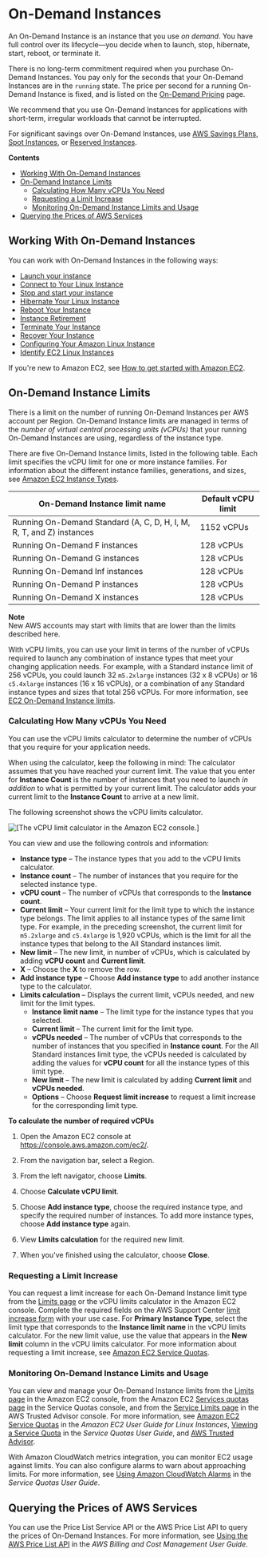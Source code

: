 # On\-Demand Instances<a name="ec2-on-demand-instances"></a>

An On\-Demand Instance is an instance that you use *on demand*\. You have full control over its lifecycle—you decide when to launch, stop, hibernate, start, reboot, or terminate it\.

There is no long\-term commitment required when you purchase On\-Demand Instances\. You pay only for the seconds that your On\-Demand Instances are in the `running` state\. The price per second for a running On\-Demand Instance is fixed, and is listed on the [On\-Demand Pricing](https://aws.amazon.com/ec2/pricing/on-demand) page\.

We recommend that you use On\-Demand Instances for applications with short\-term, irregular workloads that cannot be interrupted\.

For significant savings over On\-Demand Instances, use [AWS Savings Plans](http://aws.amazon.com/savingsplans/), [Spot Instances](using-spot-instances.md), or [Reserved Instances](ec2-reserved-instances.md)\.

**Contents**
+ [Working With On\-Demand Instances](#working-with-on-demand-instances)
+ [On\-Demand Instance Limits](#ec2-on-demand-instances-limits)
  + [Calculating How Many vCPUs You Need](#vcpu-limits-calculator)
  + [Requesting a Limit Increase](#vcpu-limits-request-increase)
  + [Monitoring On\-Demand Instance Limits and Usage](#monitoring-on-demand-limits)
+ [Querying the Prices of AWS Services](#query-aws-price-list)

## Working With On\-Demand Instances<a name="working-with-on-demand-instances"></a>

You can work with On\-Demand Instances in the following ways:
+ [Launch your instance](LaunchingAndUsingInstances.md)
+ [Connect to Your Linux Instance](AccessingInstances.md)
+ [Stop and start your instance](Stop_Start.md)
+ [Hibernate Your Linux Instance](Hibernate.md)
+ [Reboot Your Instance](ec2-instance-reboot.md)
+ [Instance Retirement](instance-retirement.md)
+ [Terminate Your Instance](terminating-instances.md)
+ [Recover Your Instance](ec2-instance-recover.md)
+ [Configuring Your Amazon Linux Instance](Configure_Instance.md)
+ [Identify EC2 Linux Instances](identify_ec2_instances.md)

If you're new to Amazon EC2, see [How to get started with Amazon EC2](concepts.md#how-to-get-started)\.

## On\-Demand Instance Limits<a name="ec2-on-demand-instances-limits"></a>

There is a limit on the number of running On\-Demand Instances per AWS account per Region\. On\-Demand Instance limits are managed in terms of the *number of virtual central processing units \(vCPUs\)* that your running On\-Demand Instances are using, regardless of the instance type\.

There are five On\-Demand Instance limits, listed in the following table\. Each limit specifies the vCPU limit for one or more instance families\. For information about the different instance families, generations, and sizes, see [Amazon EC2 Instance Types](http://aws.amazon.com/ec2/instance-types/)\.


| On\-Demand Instance limit name | Default vCPU limit | 
| --- | --- | 
|  Running On\-Demand Standard \(A, C, D, H, I, M, R, T, and Z\) instances  |  1152 vCPUs  | 
|  Running On\-Demand F instances  |  128 vCPUs  | 
|  Running On\-Demand G instances  |  128 vCPUs  | 
|  Running On\-Demand Inf instances  | 128 vCPUs | 
|  Running On\-Demand P instances  |  128 vCPUs  | 
|  Running On\-Demand X instances  |  128 vCPUs  | 

**Note**  
New AWS accounts may start with limits that are lower than the limits described here\.

With vCPU limits, you can use your limit in terms of the number of vCPUs required to launch any combination of instance types that meet your changing application needs\. For example, with a Standard instance limit of 256 vCPUs, you could launch 32 `m5.2xlarge` instances \(32 x 8 vCPUs\) or 16 `c5.4xlarge` instances \(16 x 16 vCPUs\), or a combination of any Standard instance types and sizes that total 256 vCPUs\. For more information, see [EC2 On\-Demand Instance limits](http://aws.amazon.com/ec2/faqs/#EC2_On-Demand_Instance_limits)\.

### Calculating How Many vCPUs You Need<a name="vcpu-limits-calculator"></a>

You can use the vCPU limits calculator to determine the number of vCPUs that you require for your application needs\.

When using the calculator, keep the following in mind: The calculator assumes that you have reached your current limit\. The value that you enter for **Instance Count** is the number of instances that you need to launch *in addition* to what is permitted by your current limit\. The calculator adds your current limit to the **Instance Count** to arrive at a new limit\.

The following screenshot shows the vCPU limits calculator\.

![\[The vCPU limit calculator in the Amazon EC2 console.\]](http://docs.aws.amazon.com/AWSEC2/latest/UserGuide/images/vCPU-limit-calculator.png)

You can view and use the following controls and information:
+ **Instance type** – The instance types that you add to the vCPU limits calculator\.
+ **Instance count** – The number of instances that you require for the selected instance type\.
+ **vCPU count** – The number of vCPUs that corresponds to the **Instance count**\.
+ **Current limit** – Your current limit for the limit type to which the instance type belongs\. The limit applies to all instance types of the same limit type\. For example, in the preceding screenshot, the current limit for `m5.2xlarge` and `c5.4xlarge` is 1,920 vCPUs, which is the limit for all the instance types that belong to the All Standard instances limit\.
+ **New limit** – The new limit, in number of vCPUs, which is calculated by adding **vCPU count** and **Current limit**\.
+ **X** – Choose the **X** to remove the row\.
+ **Add instance type** – Choose **Add instance type** to add another instance type to the calculator\.
+ **Limits calculation** – Displays the current limit, vCPUs needed, and new limit for the limit types\.
  + **Instance limit name** – The limit type for the instance types that you selected\.
  + **Current limit** – The current limit for the limit type\.
  + **vCPUs needed** – The number of vCPUs that corresponds to the number of instances that you specified in **Instance count**\. For the All Standard instances limit type, the vCPUs needed is calculated by adding the values for **vCPU count** for all the instance types of this limit type\.
  + **New limit** – The new limit is calculated by adding **Current limit** and **vCPUs needed**\.
  + **Options** – Choose **Request limit increase** to request a limit increase for the corresponding limit type\.

**To calculate the number of required vCPUs**

1. Open the Amazon EC2 console at [https://console\.aws\.amazon\.com/ec2/](https://console.aws.amazon.com/ec2/)\.

1. From the navigation bar, select a Region\.

1. From the left navigator, choose **Limits**\.

1. Choose **Calculate vCPU limit**\.

1. Choose **Add instance type**, choose the required instance type, and specify the required number of instances\. To add more instance types, choose **Add instance type** again\.

1. View **Limits calculation** for the required new limit\.

1. When you've finished using the calculator, choose **Close**\.

### Requesting a Limit Increase<a name="vcpu-limits-request-increase"></a>

You can request a limit increase for each On\-Demand Instance limit type from the [Limits page](https://console.aws.amazon.com/ec2/#Limits) or the vCPU limits calculator in the Amazon EC2 console\. Complete the required fields on the AWS Support Center [limit increase form](https://console.aws.amazon.com/support/home#/case/create?issueType=service-limit-increase&limitType=service-code-ec2-instances) with your use case\. For **Primary Instance Type**, select the limit type that corresponds to the **Instance limit name** in the vCPU limits calculator\. For the new limit value, use the value that appears in the **New limit** column in the vCPU limits calculator\. For more information about requesting a limit increase, see [Amazon EC2 Service Quotas](ec2-resource-limits.md)\.

### Monitoring On\-Demand Instance Limits and Usage<a name="monitoring-on-demand-limits"></a>

You can view and manage your On\-Demand Instance limits from the [Limits page](https://console.aws.amazon.com/ec2/#Limits) in the Amazon EC2 console, from the Amazon EC2 [Services quotas page](https://console.aws.amazon.com/servicequotas/#!/services/ec2/quotas) in the Service Quotas console, and from the [Service Limits page](https://console.aws.amazon.com/trustedadvisor/home?#/category/service-limits) in the AWS Trusted Advisor console\. For more information, see [Amazon EC2 Service Quotas](ec2-resource-limits.md) in the *Amazon EC2 User Guide for Linux Instances*, [Viewing a Service Quota](https://docs.aws.amazon.com/servicequotas/latest/userguide/gs-request-quota.html) in the *Service Quotas User Guide*, and [AWS Trusted Advisor](http://aws.amazon.com/premiumsupport/technology/trusted-advisor/)\.

With Amazon CloudWatch metrics integration, you can monitor EC2 usage against limits\. You can also configure alarms to warn about approaching limits\. For more information, see [Using Amazon CloudWatch Alarms](https://docs.aws.amazon.com/servicequotas/latest/userguide/configure-cloudwatch.html) in the *Service Quotas User Guide*\.

## Querying the Prices of AWS Services<a name="query-aws-price-list"></a>

You can use the Price List Service API or the AWS Price List API to query the prices of On\-Demand Instances\. For more information, see [Using the AWS Price List API](https://docs.aws.amazon.com/awsaccountbilling/latest/aboutv2/price-changes.html) in the *AWS Billing and Cost Management User Guide*\.
